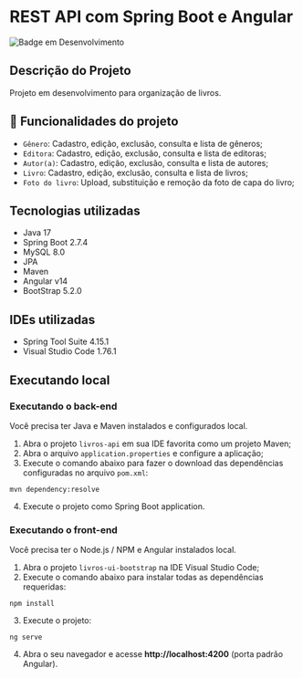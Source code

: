 # REST API com Spring Boot e Angular

![Badge em Desenvolvimento](http://img.shields.io/static/v1?label=STATUS&message=EM%20DESENVOLVIMENTO&color=GREEN&style=for-the-badge)

## Descrição do Projeto

Projeto em desenvolvimento para organização de livros.

## :hammer: Funcionalidades do projeto

- `Gênero`: Cadastro, edição, exclusão, consulta e lista de gêneros;
- `Editora`: Cadastro, edição, exclusão, consulta e lista de editoras;
- `Autor(a)`: Cadastro, edição, exclusão, consulta e lista de autores;
- `Livro`: Cadastro, edição, exclusão, consulta e lista de livros;
- `Foto do livro`: Upload, substituição e remoção da foto de capa do livro;

## Tecnologias utilizadas
- Java 17
- Spring Boot 2.7.4
- MySQL 8.0
- JPA
- Maven
- Angular v14
- BootStrap 5.2.0

## IDEs utilizadas
 - Spring Tool Suite 4.15.1
 - Visual Studio Code 1.76.1

## Executando local

### Executando o back-end

Você precisa ter Java e Maven instalados e configurados local.

1. Abra o projeto `livros-api` em sua IDE favorita como um projeto Maven; 
2. Abra o arquivo `application.properties` e configure a aplicação;
3. Execute o comando abaixo para fazer o download das dependências configuradas no arquivo `pom.xml`:

```mvn dependency:resolve```

4. Execute o projeto como Spring Boot application.

### Executando o front-end

Você precisa ter o Node.js / NPM e Angular instalados local.

1. Abra o projeto `livros-ui-bootstrap` na IDE Visual Studio Code;
2. Execute o comando abaixo para instalar todas as dependências requeridas:

```
npm install
```

3. Execute o projeto:

```
ng serve
```

4. Abra o seu navegador e acesse **http://localhost:4200** (porta padrão Angular).